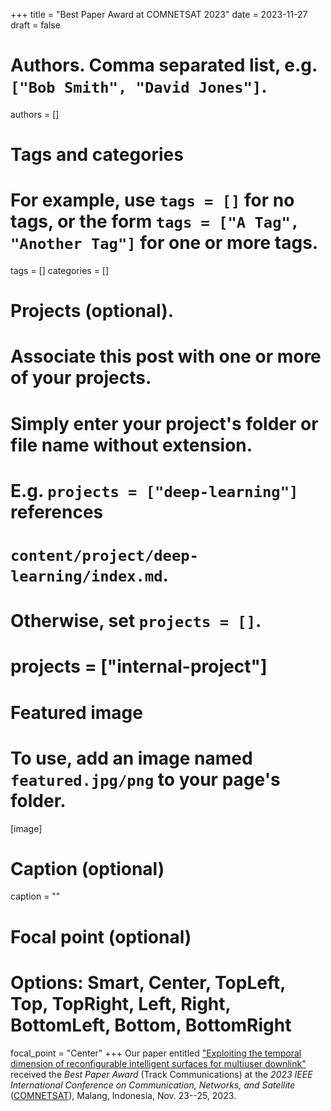 +++
title = "Best Paper Award at COMNETSAT 2023"
date = 2023-11-27
draft = false

# Authors. Comma separated list, e.g. `["Bob Smith", "David Jones"]`.
authors = []

# Tags and categories
# For example, use `tags = []` for no tags, or the form `tags = ["A Tag", "Another Tag"]` for one or more tags.
tags = []
categories = []

# Projects (optional).
#   Associate this post with one or more of your projects.
#   Simply enter your project's folder or file name without extension.
#   E.g. `projects = ["deep-learning"]` references
#   `content/project/deep-learning/index.md`.
#   Otherwise, set `projects = []`.
# projects = ["internal-project"]

# Featured image
# To use, add an image named `featured.jpg/png` to your page's folder.
[image]
  # Caption (optional)
  caption = ""

  # Focal point (optional)
  # Options: Smart, Center, TopLeft, Top, TopRight, Left, Right, BottomLeft, Bottom, BottomRight
  focal_point = "Center"
+++
Our paper entitled ["Exploiting the temporal dimension of reconfigurable intelligent surfaces for multiuser downlink"](/publication/verde-comnetsat-2023/)
received the *Best Paper Award* (Track Communications) at the 
*2023 IEEE International Conference on Communication, Networks, and Satellite* ([COMNETSAT]),
Malang, Indonesia, Nov. 23--25, 2023.


[COMNETSAT]: https://comnetsat.org